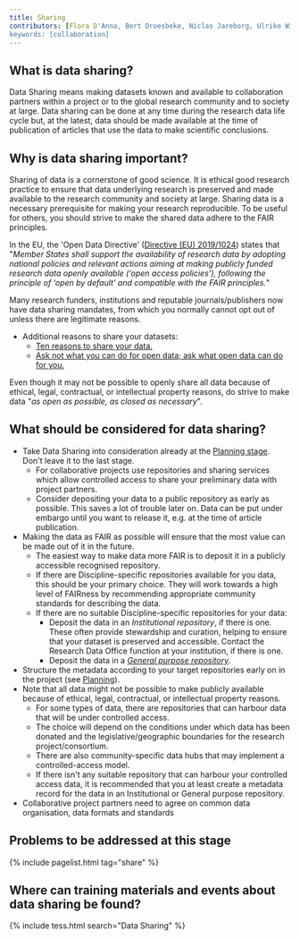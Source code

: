 ```yaml
---
title: Sharing
contributors: [Flora D'Anna, Bert Droesbeke, Niclas Jareborg, Ulrike Wittig]
keywords: [collaboration]
---
```


## What is data sharing?
Data Sharing means making datasets known and available to collaboration partners within a project or to the global research community and to society at large. Data sharing can be done at any time during the research data life cycle but, at the latest, data should be made available at the time of publication of articles that use the data to make scientific conclusions. 

## Why is data sharing important?
Sharing of data is a cornerstone of good science. It is ethical good research practice to ensure that data underlying research is preserved and made available to the research community and society at large. Sharing data is a necessary prerequisite for making your research reproducible. To be useful for others, you should strive to make the shared data adhere to the FAIR principles. 

In the EU, the 'Open Data Directive' ([Directive (EU) 2019/1024](https://eur-lex.europa.eu/legal-content/EN/TXT/?qid=1561563110433&uri=CELEX:32019L1024)) states that "_Member States shall support the availability of research data by adopting national policies and relevant actions aiming at making publicly funded research data openly available (‘open access policies’), following the principle of ‘open by default’ and compatible with the FAIR principles._"

Many research funders, institutions and reputable journals/publishers now have data sharing mandates, from which you normally cannot opt out of unless there are legitimate reasons. 

* Additional reasons to share your datasets:
  - [Ten reasons to share your data.](https://www.natureindex.com/news-blog/ten-reasons-to-share-your-data)
  - [Ask not what you can do for open data; ask what open data can do for you.](http://blogs.nature.com/naturejobs/2017/06/19/ask-not-what-you-can-do-for-open-data-ask-what-open-data-can-do-for-you/)

Even though it may not be possible to openly share all data because of ethical, legal, contractual, or intellectual property reasons, do strive to make data "_as open as possible, as closed as necessary_".

## What should be considered for data sharing?

* Take Data Sharing into consideration already at the [Planning stage](planning). Don't leave it to the last stage. 
  - For collaborative projects use repositories and sharing services which allow controlled access to share your preliminary data with project partners. 
  - Consider depositing your data to a public repository as early as possible. This saves a lot of trouble later on. Data can be put under embargo until you want to release it, e.g. at the time of article publication.
* Making the data as FAIR as possible will ensure that the most value can be made out of it in the future.
  - The easiest way to make data more FAIR is to deposit it in a publicly accessible recognised repository.
  - If there are Discipline-specific repositories available for you data, this should be your primary choice. They will work towards a high level of FAIRness by recommending appropriate community standards for describing the data. 
  - If there are no suitable Discipline-specific repositories for your data:
    - Deposit the data in an _Institutional repository_, if there is one. These often provide stewardship and curation, helping to ensure that your dataset is preserved and accessible. Contact the Research Data Office function at your institution, if there is one.
    - Deposit the data in a [_General purpose repository_](https://www.nature.com/sdata/policies/repositories#general).
* Structure the metadata according to your target repositories early on in the project (see [Planning](planning)).
* Note that all data might not be possible to make publicly available because of ethical, legal, contractual, or intellectual property reasons. 
  - For some types of data, there are repositories that can harbour data that will be under controlled access.
   - The choice will depend on the conditions under which data has been donated and the legislative/geographic boundaries for the research project/consortium. 
   - There are also community-specific data hubs that may implement a controlled-access model.
  - If there isn't any suitable repository that can harbour your controlled access data, it is recommended that you at least create a metadata record for the data in an Institutional or General purpose repository.
* Collaborative project partners need to agree on common data organisation, data formats and standards


## Problems to be addressed at this stage

{% include pagelist.html tag="share" %}


## Where can training materials and events about data sharing be found?

{% include tess.html search="Data Sharing" %}


<!-- * Licensing
* Funder requirements -->



